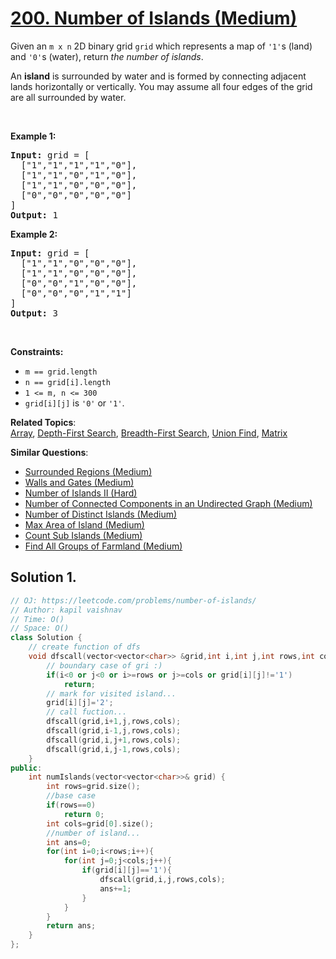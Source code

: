# [200. Number of Islands (Medium)](https://leetcode.com/problems/number-of-islands/)

<p>Given an <code>m x n</code> 2D binary grid <code>grid</code> which represents a map of <code>'1'</code>s (land) and <code>'0'</code>s (water), return <em>the number of islands</em>.</p>

<p>An <strong>island</strong> is surrounded by water and is formed by connecting adjacent lands horizontally or vertically. You may assume all four edges of the grid are all surrounded by water.</p>

<p>&nbsp;</p>
<p><strong>Example 1:</strong></p>

<pre><strong>Input:</strong> grid = [
  ["1","1","1","1","0"],
  ["1","1","0","1","0"],
  ["1","1","0","0","0"],
  ["0","0","0","0","0"]
]
<strong>Output:</strong> 1
</pre>

<p><strong>Example 2:</strong></p>

<pre><strong>Input:</strong> grid = [
  ["1","1","0","0","0"],
  ["1","1","0","0","0"],
  ["0","0","1","0","0"],
  ["0","0","0","1","1"]
]
<strong>Output:</strong> 3
</pre>

<p>&nbsp;</p>
<p><strong>Constraints:</strong></p>

<ul>
	<li><code>m == grid.length</code></li>
	<li><code>n == grid[i].length</code></li>
	<li><code>1 &lt;= m, n &lt;= 300</code></li>
	<li><code>grid[i][j]</code> is <code>'0'</code> or <code>'1'</code>.</li>
</ul>


**Related Topics**:  
[Array](https://leetcode.com/tag/array/), [Depth-First Search](https://leetcode.com/tag/depth-first-search/), [Breadth-First Search](https://leetcode.com/tag/breadth-first-search/), [Union Find](https://leetcode.com/tag/union-find/), [Matrix](https://leetcode.com/tag/matrix/)

**Similar Questions**:
* [Surrounded Regions (Medium)](https://leetcode.com/problems/surrounded-regions/)
* [Walls and Gates (Medium)](https://leetcode.com/problems/walls-and-gates/)
* [Number of Islands II (Hard)](https://leetcode.com/problems/number-of-islands-ii/)
* [Number of Connected Components in an Undirected Graph (Medium)](https://leetcode.com/problems/number-of-connected-components-in-an-undirected-graph/)
* [Number of Distinct Islands (Medium)](https://leetcode.com/problems/number-of-distinct-islands/)
* [Max Area of Island (Medium)](https://leetcode.com/problems/max-area-of-island/)
* [Count Sub Islands (Medium)](https://leetcode.com/problems/count-sub-islands/)
* [Find All Groups of Farmland (Medium)](https://leetcode.com/problems/find-all-groups-of-farmland/)

## Solution 1.

```cpp
// OJ: https://leetcode.com/problems/number-of-islands/
// Author: kapil vaishnav
// Time: O()
// Space: O()
class Solution {
    // create function of dfs
    void dfscall(vector<vector<char>> &grid,int i,int j,int rows,int cols){
        // boundary case of gri :)
        if(i<0 or j<0 or i>=rows or j>=cols or grid[i][j]!='1')
            return;
        // mark for visited island...
        grid[i][j]='2';
        // call fuction...
        dfscall(grid,i+1,j,rows,cols);
        dfscall(grid,i-1,j,rows,cols);
        dfscall(grid,i,j+1,rows,cols);
        dfscall(grid,i,j-1,rows,cols);
    }
public:
    int numIslands(vector<vector<char>>& grid) {
        int rows=grid.size();
        //base case
        if(rows==0)
            return 0;
        int cols=grid[0].size();
        //number of island...
        int ans=0;
        for(int i=0;i<rows;i++){
            for(int j=0;j<cols;j++){
                if(grid[i][j]=='1'){
                    dfscall(grid,i,j,rows,cols);
                    ans+=1;
                }
            }
        }
        return ans;
    }
};
```
